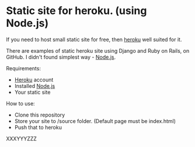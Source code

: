 Static site for heroku. (using Node.js)
=======================
If you need to host small static site for free, then [heroku](https://www.heroku.com/) well suited for it.

There are examples of static heroku site using Django and Ruby on Rails, on GitHub. I didn't found simplest way - [Node.js](http://nodejs.org/).

Requirements:
* [Heroku](https://www.heroku.com/) account
* Installed [Node.js](http://nodejs.org/) 
* Your static site

How to use:
* Clone this repository
* Store your site to /source folder. (Default page must be index.html)
* Push that to heroku

XXXYYYZZZ


 


